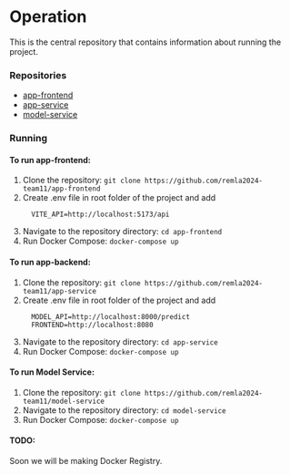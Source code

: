 # Operation

This is the central repository that contains information about running the project.

### Repositories

- [app-frontend](https://github.com/remla2024-team11/app-frontend)
- [app-service](https://github.com/remla2024-team11/app-service)
- [model-service](https://github.com/remla2024-team11/model-service)

### Running

#### To run app-frontend:
1. Clone the repository: `git clone https://github.com/remla2024-team11/app-frontend`
2. Create .env file in root folder of the project and add
    ```
      VITE_API=http://localhost:5173/api
    ```
4. Navigate to the repository directory: `cd app-frontend`
5. Run Docker Compose: `docker-compose up`

#### To run app-backend:
1. Clone the repository: `git clone https://github.com/remla2024-team11/app-service`
2. Create .env file in root folder of the project and add
    ```
      MODEL_API=http://localhost:8000/predict
      FRONTEND=http://localhost:8080
    ```
3. Navigate to the repository directory: `cd app-service`
4. Run Docker Compose: `docker-compose up`

#### To run Model Service:
1. Clone the repository: `git clone https://github.com/remla2024-team11/model-service`
2. Navigate to the repository directory: `cd model-service`
3. Run Docker Compose: `docker-compose up`


#### TODO:
Soon we will be making Docker Registry.
